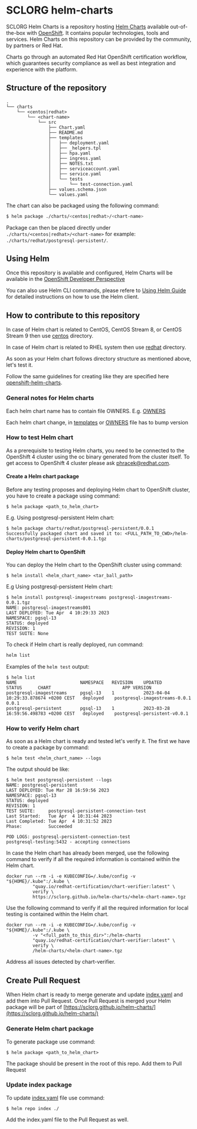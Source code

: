 # SCLORG helm-charts

SCLORG Helm Charts is a repository hosting [Helm Charts](https://github.com/helm/helm) available out-of-the-box with [OpenShift](https://www.openshift.com/). It contains popular technologies, tools and services. Helm Charts on this repository can be provided by the community, by partners or Red Hat. 

Charts go through an automated Red Hat OpenShift certification workflow, which guarantees security compliance as well as best integration and experience with the platform.

## Structure of the repository

```
.
└── charts
    └── <centos|redhat>
        └── <chart-name>
            └── src
                ├── Chart.yaml
                ├── README.md
                ├── templates
                │   ├── deployment.yaml
                │   ├── _helpers.tpl
                │   ├── hpa.yaml
                │   ├── ingress.yaml
                │   ├── NOTES.txt
                │   ├── serviceaccount.yaml
                │   ├── service.yaml
                │   └── tests
                │       └── test-connection.yaml
                ├── values.schema.json
                └── values.yaml
```

The chart can also be packaged using the following command:

```bash
$ helm package ./charts/<centos|redhat>/<chart-name>
```

Package can then be placed directly under `./charts/<centos|redhat>/<chart-name>` for example: `./charts/redhat/postgresql-persistent/`.

## Using Helm

Once this repository is available and configured, Helm Charts will be available in the [OpenShift Developer Perspective](https://docs.openshift.com/container-platform/latest/applications/application_life_cycle_management/odc-working-with-helm-charts-using-developer-perspective.html)

You can also use Helm CLI commands, please refere to [Using Helm Guide](https://helm.sh/docs/intro/using_helm/) for detailed instructions on how to use the Helm client.

## How to contribute to this repository

In case of Helm chart is related to CentOS, CentOS Stream 8, or CentOS Stream 9 then use [centos](charts/centos) directory.

In case of Helm chart is related to RHEL system then use [redhat](charts/redhat) directory.

As soon as your Helm chart follows directory structure as mentioned above, let's test it.

Follow the same guidelines for creating like they are specified here [openshift-helm-charts](https://github.com/openshift-helm-charts/charts/tree/main/docs).

### General notes for Helm charts
Each helm chart name has to contain file OWNERS. E.g. [OWNERS](./charts/redhat/postgresql-imagestreams/OWNERS)

Each helm chart change, in [templates](./charts/redhat/postgresql-persistent/0.0.1/templates) or [OWNERS](./charts/redhat/postgresql-persistent/OWNERS) file
has to bump version

### How to test Helm chart

As a prerequisite to testing Helm charts, you need to be connected to the OpenShift 4 cluster using the oc binary generated from the cluster itself.
To get access to OpenShift 4 cluster please ask phracek@redhat.com.

#### Create a Helm chart package

Before any testing proposes and deploying Helm chart to OpenShift cluster, you have to create a package using command:

```commandline
$ helm package <path_to_helm_chart>
```

E.g. Using postgresql-persistent Helm chart:

```commandline
$ helm package charts/redhat/postgresql-persistent/0.0.1
Successfully packaged chart and saved it to: <FULL_PATH_TO_CWD>/helm-charts/postgresql-persistent-0.0.1.tgz
```

#### Deploy Helm chart to OpenShift

You can deploy the Helm chart to the OpenShift cluster using command:

```commandline
$ helm install <helm_chart_name> <tar_ball_path>
```

E.g Using postgresql-persistent Helm chart:

```commandline
$ helm install postgresql-imagestreams postgresql-imagestreams-0.0.1.tgz
NAME: postgresql-imagestreams001
LAST DEPLOYED: Tue Apr  4 10:29:33 2023
NAMESPACE: pgsql-13
STATUS: deployed
REVISION: 1
TEST SUITE: None
```

To check if Helm chart is really deployed, run command:

```bash
helm list
```

Examples of the `helm test` output:

```commandline
$ helm list
NAME                      	NAMESPACE	REVISION	UPDATED                              	STATUS  	CHART                        	APP VERSION
postgresql-imagestreams  	pgsql-13 	1       	2023-04-04 10:29:33.878674 +0200 CEST	deployed	postgresql-imagestreams-0.0.1	0.0.1
postgresql-persistent     	pgsql-13 	1       	2023-03-28 16:59:56.498783 +0200 CEST	deployed	postgresql-persistent-v0.0.1
```

### How to verify Helm chart

As soon as a Helm chart is ready and tested let's verify it. The first we have to create a package by command:

```commandline
$ helm test <helm_chart_name> --logs
```

The output should be like:

```commandline
$ helm test postgresql-persistent --logs
NAME: postgresql-persistent
LAST DEPLOYED: Tue Mar 28 16:59:56 2023
NAMESPACE: pgsql-13
STATUS: deployed
REVISION: 1
TEST SUITE:     postgresql-persistent-connection-test
Last Started:   Tue Apr  4 10:31:44 2023
Last Completed: Tue Apr  4 10:31:52 2023
Phase:          Succeeded

POD LOGS: postgresql-persistent-connection-test
postgresql-testing:5432 - accepting connections
```


In case the Helm chart has already been merged,
use the following command to verify if all the required information is contained within the Helm chart.

```commandline
docker run --rm -i -e KUBECONFIG=/.kube/config -v "${HOME}/.kube":/.kube \
          "quay.io/redhat-certification/chart-verifier:latest" \
          verify \
          https://sclorg.github.io/helm-charts/<helm-chart-name>.tgz
```

Use the following command to verify if all the required information for local testing is contained within the Helm chart.

```commandline
docker run --rm -i -e KUBECONFIG=/.kube/config -v "${HOME}/.kube":/.kube \
          -v "<full_path_to_this_dir>":/helm-charts
          "quay.io/redhat-certification/chart-verifier:latest" \
          verify \
          /helm-charts/<helm-chart-name>.tgz
```


Address all issues detected by chart-verifier.

## Create Pull Request

When Helm chart is ready to merge generate and update [index.yaml](./index.yaml) and add them into Pull Request.
Once Pull Request is merged your Helm package will be part of [https://sclorg.github.io/helm-charts/](https://sclorg.github.io/helm-charts/)

### Generate Helm chart package

To generate package use command:
```commandline
$ helm package <path_to_helm_chart>
```

The package should be present in the root of this repo. Add them to Pull Request

### Update index package

To update [index.yaml](./index.yaml) file use command:
```commandline
$ helm repo index ./
```

Add the index.yaml file to the Pull Request as well.
